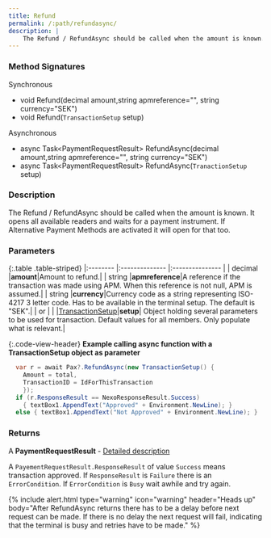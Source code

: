 ```yaml
---
title: Refund
permalink: /:path/refundasync/
description: |
    The Refund / RefundAsync should be called when the amount is known.
---
```

### Method Signatures

Synchronous

*   void Refund(decimal amount,string apmreference="", string currency="SEK")
*   void Refund(`TransactionSetup` setup)

Asynchronous

*   async Task\<PaymentRequestResult\> RefundAsync(decimal amount,string apmreference="", string currency="SEK")
*   async Task\<PaymentRequestResult\> RefundAsync(`TranactionSetup` setup)

### Description

The Refund / RefundAsync should be called when the amount is known. It opens all available readers and waits for a payment instrument. If Alternative Payment Methods are activated it will open for that too.

### Parameters

{:.table .table-striped}
|:-------- |:-------------- |:--------------- |
| decimal |**amount**|Amount to refund.|
| string |**apmreference**|A reference if the transaction was made using APM. When this reference is not null, APM is assumed.|
| string |**currency**|Currency code as a string representing ISO-4217 3 letter code. Has to be available in the terminal setup. The default is "SEK".|
| or | |
|[TransactionSetup][transactionsetup]|**setup**| Object holding several parameters to be used for transaction. Default values for all members. Only populate what is relevant.|

{:.code-view-header}
**Example calling async function with a TransactionSetup object as parameter**

```c#
  var r = await Pax?.RefundAsync(new TransactionSetup() { 
    Amount = total,
    TransactionID = IdForThisTransaction
    });
  if (r.ResponseResult == NexoResponseResult.Success) 
    { textBox1.AppendText("Approved" + Environment.NewLine); }
  else { textBox1.AppendText("Not Approved" + Environment.NewLine); }
```

### Returns

A **PaymentRequestResult** - [Detailed description][paymentrequestresult]

A `PayementRequestResult.ResponseResult` of value `Success` means transaction approved.
If `ResponseResult` is `Failure` there is an `ErrorCondition`. If `ErrorCondition` is `Busy` wait awhile and try again.

{% include alert.html type="warning" icon="warning" header="Heads up"
body="After RefundAsync returns there has to be a delay before next request can be made. If there is no delay the next request will fail, indicating that the terminal is busy and retries have to be made."
%}

[transactionsetup]: /pax-terminal/NET/transactionsetup
[paymentrequestresult]: ./paymentasync
